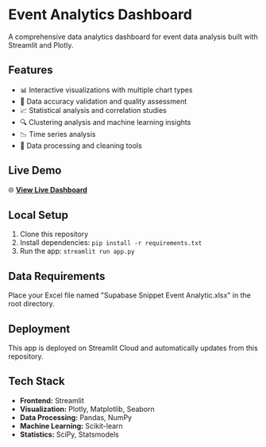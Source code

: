 # Event Analytics Dashboard

A comprehensive data analytics dashboard for event data analysis built with Streamlit and Plotly.

## Features

- 📊 Interactive visualizations with multiple chart types
- 🎯 Data accuracy validation and quality assessment
- 📈 Statistical analysis and correlation studies
- 🔍 Clustering analysis and machine learning insights
- 📉 Time series analysis
- 🔧 Data processing and cleaning tools

## Live Demo

🌐 **[View Live Dashboard](your-deployment-url-here)**

## Local Setup

1. Clone this repository
2. Install dependencies: `pip install -r requirements.txt`
3. Run the app: `streamlit run app.py`

## Data Requirements

Place your Excel file named "Supabase Snippet Event Analytic.xlsx" in the root directory.

## Deployment

This app is deployed on Streamlit Cloud and automatically updates from this repository.

## Tech Stack

- **Frontend:** Streamlit
- **Visualization:** Plotly, Matplotlib, Seaborn
- **Data Processing:** Pandas, NumPy
- **Machine Learning:** Scikit-learn
- **Statistics:** SciPy, Statsmodels
